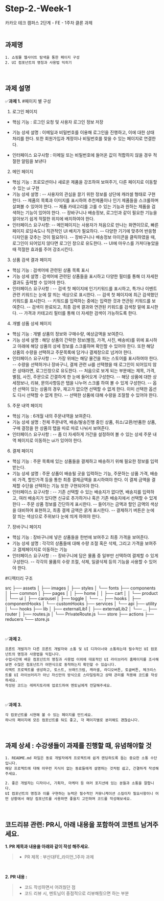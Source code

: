 # Step-2.-Week-1

카카오 테크 캠퍼스 2단계 - FE - 1주차 클론 과제
</br>
</br>

## **과제명**

```
1. 쇼핑몰 웹사이트 탐색을 통한 페이지 구성
2. UI 컴포넌트의 명칭과 사용법 익히기
```

</br>

## **과제 설명**

✅**과제 1.** #페이지 별 구성

1. 로그인 페이지

- 핵심 기능 : 로그인 요청 및 사용자 로그인 정보 저장
- 기능 상세 설명 : 이메일과 비밀번호를 이용해 로그인을 진행하고, 이에 대한 상태 처리를 한다. 또한 회원가입과 계정이나 비밀번호를 찾을 수 있는 페이지로 연결한다.

- 인터페이스 요구사항 : 이메일 또는 비밀번호에 들어온 값이 적합하지 않을 경우 적절한 알림을 보낸다

2. 메인 페이지

- 핵심 기능 : 프로모션이나 새로운 제품을 강조하여 보여주기, 다른 페이지로 이동할 수 있는 ui 구현
- 기능 상세 설명 :
  -- 사용자의 관심을 끌기 위한 정보를 상단에 캐러셀 형태로 구현한다.
  -- 제품의 목록과 이미지를 표시하여 추천제품이나 인기 제품들을 스크롤하며 살펴볼 수 있어야 한다.
  -- 제품 카테고리를 고를 수 있는 기능과 원하는 제품을 검색하는 기능이 있어야 한다.
  -- 장바구니나 배송정보, 로그인과 같이 필요한 기능을 알아보기 쉽게 적절한 위치에 배치하여야 한다.
- 인터페이스 요구사항:
  -- 메인페이지는 사용자가 처음으로 만나는 화면이므로, 빠른 페이지 로딩속도나 직관적인 UI 배치가 필요하다.
  -- 다양한 기기에 맞추어 반응형 디자인을 갖추는 것이 필요하다.
  -- 장바구니나 배송정보 아이콘을 클릭하였을 때, 로그인이 되어있지 않다면 로그인 창으로 유도한다.
  -- UI에 마우스를 가져다놓았을 때 적절한 효과를 주어 강조시킨다.

3. 상품 검색 결과 페이지

- 핵심 기능 : 검색어에 관련된 상품 목록 표시
- 기능 상세 설명 : 검색어에 관련된 상품들을 표시하고 다양한 필터를 통해 더 자세한 결과도 출력할 수 있어야 한다.
- 인터페이스 요구사항 :
  -- 검색 첫 페이지에 인기키워드를 표시하고, 특가나 이벤트 관련 키워드는 눈에 잘 띄는 색상으로 표시한다.
  -- 검색 첫 페이지에 최근 검색했던 키워드를 표시한다.
  -- 키워드를 입력하는 중에는 입력한 것과 연관된 키워드를 보여준다.
  -- 검색이 완료되고, 최종 검색 결과와 연관된 키워드를 검색창 밑에 표시한다.
  -- 가격과 카테고리 필터를 통해 더 자세한 검색이 가능하도록 한다.

4. 개별 상품 상세 페이지

- 핵심 기능 : 개별 상품의 정보와 구매수량, 예상금액을 보여준다.
- 기능 상세 설명 : 해당 상품의 간략한 정보(별점, 가격, 사진, 배송비)를 위에 표시하고 아래에 해당 상품의 상세 정보를 스크롤하며 확인할 수 있어야 한다. 또한 해당 상품의 수량을 선택하고 주문목록에 담거나 결제창으로 넘겨야 한다.
- 인터페이스 요구사항 :
  -- 가장 위에는 해당 물건을 파는 스토어를 표시하여야 한다.
  -- 수량을 선택하거나 장바구니, 결제 관련 ui를 선택했을 때 로그인이 되어있지 않은 상태라면, 로그인창으로 유도한다.
  -- 처음으로 보게 되는 부분에는 제목, 가격, 별점, 사진, 주문으로 간결하게 한 눈에 들어오게 구성한다.
  -- 해당 상품에 대한 상세정보나, 리뷰, 문의사항등은 탭을 나누어 스크롤 하여 볼 수 있게 구성한다.
  -- 옵션 선택이 있는 상품의 경우, 재고가 없으면 선택할 수 없게 한다. 이미 선택한 옵션도 다시 선택할 수 없게 한다.
  -- 선택한 상품에 대해 수량을 조절할 수 있어야 한다.

5. 주문 내역 페이지

- 핵심 기능 : 6개월 내의 주문내역을 보여준다.
- 기능 상세 설명 : 전체 주문내역, 배송/발송진행 중인 상품, 취소/교환/반품한 상품, 구매 결정을 한 상품의 탭을 따로 따로 나눠서 보여준다.
- 인터페이스 요구사항 :
  -- 좀 더 자세하게 가간을 설정하여 볼 수 있는 상세 주문 내역 페이지로 이동하는 ui가 있어야 한다.

6. 결제 페이지

- 핵심 기능 : 주문 목록에 있는 상품들을 결제하고 배송하기 위해 필요한 정보를 입력받는다.
- 기능 상세 설명 : 주문 상품이 배송될 곳을 입력하는 기능, 주문하는 상품 가격, 배송비 가격, 할인가격 등을 통한 최종 결제금액을 표시하여야 한다. 이 결제 금액을 결제할 수단을 선택하는 기능 또한 구현되어야 한다.
- 인터페이스 요구사항 :
  -- 기존 선택할 수 있는 배송지가 없다면, 배송지를 입력하고, 여러 배송지가 있다면 신규로 추가하거나 혹은 기존 배송지에서 선택할 수 있게 한다
  -- 주문 상품 정보를 간단하게 표시한다.
  -- 들어가는 금액과 할인 금액의 색상을 대비하여 표현하고, 최종 결제 금액은 굵게 표시한다.
  -- 결제하기 버튼은 눈에 잘 띄는 색상으로 주위보다 눈에 띄게 하여야 한다.

7. 장바구니 페이지

- 핵심 기능 : 장바구니에 넣은 상품들을 한번에 보여주고 최종 가격을 보여준다.
- 기능 상세 설명 : 각각의 상품들에 대해 수량 조절 혹은 삭제, 그리고 가격을 보여주고 결제페이지로 이동하는 기능
- 인터페이스 요구사항 :
  -- 장바구니에 담은 물품 중 일부만 선택하여 결제할 수 있게 구성한다.
  -- 각각의 물품의 수량 조절, 삭제, 일괄삭제 등의 기능을 사용할 수 있어야 한다.

#디렉터리 구조

src
├── assets
│ ├── images
│ ├── styles
│ └── fonts
├── components
│ ├── common
│ ├── pages
│ │ ├── home
│ │ ├── cart
│ │ └── product
│ └── ui
│ ├── carousel
│ ├── toggle
│ └── ...
├── hooks
│ ├── componentHooks
│ └── customHooks
├── services
│ └── api
├── utility
│ └── hooks
├── lib
│ ├── externalLib1
│ ├── externalLib2
│ └── ...
├── router
│ ├── routes.js
│ └── PrivateRoute.js
└── store
├── actions
├── reducers
└── store.js

</br>

✅**과제 2.**

```
프론트 개발자가 다른 프론트 개발자와 소통 및 UI 디자이너와 소통하는데 필수적인 UI 컴포넌트의 명칭과 사용법을 익힙니다.
수업시간에 배운 컴포넌트의 명칭과 사용법 이외에 대표적인 UI 라이브러리 홈페이지를 조사해보면 수많은 컴포넌트가 어떤식으로 동작하는지 확인할 수 있습니다.
리액트 프로젝트를 생성하고, 토스트, 브래드크럼, 캐러셀, 라디오버튼, 토글버튼, 체크리스트를 UI 라이브러리가 아닌 자신만의 방식으로 스타일링하고 상태 관리를 적용해 코드를 작성하세요.
작성된 코드는 레퍼지토리에 업로드하여 멘토님에게 전달해주세요.
```

</br>

✅**과제 3.**

```
각 컴포넌트를 시현해 볼 수 있는 페이지를 만드세요.
하나의 페이지에 모든 컴포넌트를 둬도 좋고, 각 페이지별로 분리해도 괜찮습니다.
```

</br>

## **과제 상세 : 수강생들이 과제를 진행할 때, 유념해야할 것**

```
1. README.md 파일은 동료 개발자에게 프로젝트에 쉽게 랜딩하도록 돕는 중요한 소통 수단입니다.
해당 프로젝트에 대해 아무런 지식이 없는 동료들에게 설명하는 것처럼 쉽고, 간결하게 작성해주세요.

2. 좋은 개발자는 디자이너, 기획자, 마케터 등 여러 포지션에 있는 분들과 소통을 잘합니다.
UI 컴포넌트의 명칭과 이를 구현하는 능력은 필수적인 커뮤니케이션 스킬이자 필요사항이니 어떤 상황에서 해당 컴포넌트를 사용하면 좋을지 고민하며 코드를 작성해보세요.
```

</br>

## **코드리뷰 관련: PR시, 아래 내용을 포함하여 코멘트 남겨주세요.**

**1. PR 제목과 내용을 아래와 같이 작성 해주세요.**

> - PR 제목 : 부산대FE\_라이언\_1주차 과제

</br>

**2. PR 내용 :**

> - 코드 작성하면서 어려웠던 점
> - 코드 리뷰 시, 멘토님이 중점적으로 리뷰해줬으면 하는 부분
